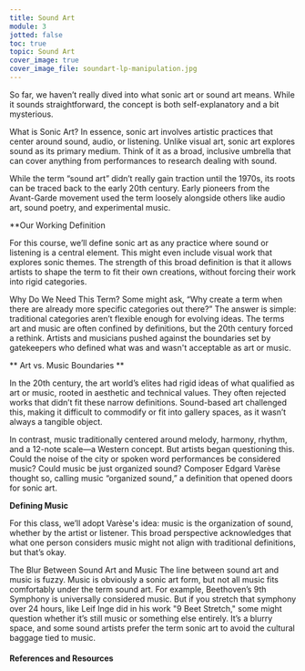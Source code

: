 ```yaml
---
title: Sound Art
module: 3
jotted: false
toc: true
topic: Sound Art
cover_image: true
cover_image_file: soundart-lp-manipulation.jpg
---
```



<!--
Add "When does sound art become art?" and "What is sound art?" Licht
Both are in Kim-Cohn Introduction to Sound Art course reader




<br />


Trimming things

<div class="embed-responsive embed-responsive-16by9"><iframe class="embed-responsive-item" src="https://www.youtube.com/embed/d-Fr2lPC3QE" frameborder="0" allow="accelerometer; autoplay; encrypted-media; gyroscope; picture-in-picture" allowfullscreen></iframe></div>

-->



So far, we haven’t really dived into what sonic art or sound art means. While it sounds straightforward, the concept is both self-explanatory and a bit mysterious.

What is Sonic Art?
In essence, sonic art involves artistic practices that center around sound, audio, or listening. Unlike visual art, sonic art explores sound as its primary medium. Think of it as a broad, inclusive umbrella that can cover anything from performances to research dealing with sound.

While the term “sound art” didn’t really gain traction until the 1970s, its roots can be traced back to the early 20th century. Early pioneers from the Avant-Garde movement used the term loosely alongside others like audio art, sound poetry, and experimental music.

**Our Working Definition

For this course, we’ll define sonic art as any practice where sound or listening is a central element. This might even include visual work that explores sonic themes. The strength of this broad definition is that it allows artists to shape the term to fit their own creations, without forcing their work into rigid categories.

Why Do We Need This Term?
Some might ask, “Why create a term when there are already more specific categories out there?” The answer is simple: traditional categories aren’t flexible enough for evolving ideas. The terms art and music are often confined by definitions, but the 20th century forced a rethink. Artists and musicians pushed against the boundaries set by gatekeepers who defined what was and wasn't acceptable as art or music.

** Art vs. Music Boundaries **

In the 20th century, the art world’s elites had rigid ideas of what qualified as art or music, rooted in aesthetic and technical values. They often rejected works that didn’t fit these narrow definitions. Sound-based art challenged this, making it difficult to commodify or fit into gallery spaces, as it wasn’t always a tangible object.

In contrast, music traditionally centered around melody, harmony, rhythm, and a 12-note scale—a Western concept. But artists began questioning this. Could the noise of the city or spoken word performances be considered music? Could music be just organized sound? Composer Edgard Varèse thought so, calling music “organized sound,” a definition that opened doors for sonic art.


**Defining Music**

For this class, we’ll adopt Varèse's idea: music is the organization of sound, whether by the artist or listener. This broad perspective acknowledges that what one person considers music might not align with traditional definitions, but that’s okay.

The Blur Between Sound Art and Music
The line between sound art and music is fuzzy. Music is obviously a sonic art form, but not all music fits comfortably under the term sound art. For example, Beethoven’s 9th Symphony is universally considered music. But if you stretch that symphony over 24 hours, like Leif Inge did in his work "9 Beet Stretch," some might question whether it’s still music or something else entirely. It’s a blurry space, and some sound artists prefer the term sonic art to avoid the cultural baggage tied to music.

<!--Kates condensed version above--

Up until this point in the course, we have not taken the time to address the term or idea of _sonic art_ or _sound art_.

At once, this term is both self-explanatory and elusive. The term _sonic art_ refers to "art" which deals with the realm of _sound_, _audio_, and/or the _sonic_. We will not discuss nor define the term _art_ (I will save that for your art criticism, theory, and history courses). This is a conceptual hole best reserved for these other spaces. Instead, it is assumed you have embodied knowledge and understanding of what _art_ is. However, the terms of _sound art_ and _sonic art_ are less common and therefore, less understood.

When tracing the "birth" of sound art, scholars typically pinpoint it to somewhere in the first half of the 20th century. However, the use of the term, _sound art_, would wait a few more decades and does not emerge until the 1970's, when it was used colloquially at first by artists of the Avant-Garde scene (Dunaway, 2020). At the time, this term was used interchangeably with the terms _audio art_, _sound poetry_, _sound sculpture_, and _experimental music_. It was printed for the first time in 1974, in one of the last publications by Something Else Press, in their _Something Else Yearbook 1974_.

## Our Definition of _Sonic Art_

**_We will consider the term sonic art to refer to practices, activities, research, creative work, events, or performances that deal with sound, audio, sonics, listening, or hearing as one of their primary topics or mediums._**

Obviously, this is a vast definition, encompassing many (many, many, many...) possibilities. As an important note; this definition also allows for work where the medium of presentation is visual to be considered _sonic art_ if the topic it explores is based in the _sonic_. For me, this breadth and lack of specificity in the term's definition is perfectly fine. Just as the term _visual art_ is wide ranging and encompassing, so too, is the term _sonic art_.

The strength in such a nondescript definition is that it allows artists to narrow the term to their work, or in defining their work as they see fit. It does not force someone to shoehorn or fit their work into a definition or category. Instead, this term can serve as a welcoming place for many activities, practices, and approaches, encompassing them all under a large tent.

## Why do we need this term?

One critique and question of a broad definition may be _"why do we need this term when there are other more specific categories, terms, styles, genres, creative practices, or research practices that could better describe this work?"_. The answer of course, as with all social constructs, discrete categories, and classification systems is that the existing "boxes" may not be flexible enough to account for new ideas and evolving understanding.

As I see it, there are two specific forces that conspired together during the 20th century to force the creation and adoption of the term or idea "sonic art". These are the larger fields of _art_ and _music_.

### The Boundaries of _Art_

The taste makers, artists, composers, and elites of the 20th century who were in positions of power found themselves driven towards categorization and definitions of _what IS_ and _what is NOT_ art and music based on evolving notions of [aesthetics](https://en.wikipedia.org/wiki/Aesthetics), technical skill, and elitism. Rather than allow for anyone to explore, experiment, or create in the means that they were driven towards, the people in power dictated the definitions of what was _good_ and what could be considered of _value_. This was mirrored in common culture through notions of conservatism that raised notions of beauty and accessibility of art as being most important. This left those creators and artists whose work did not fit into these notions without the definitions needed to ground their work. At the same time, there were many artists who rebelled against the notion of the gallery and museum as the only arbiters of taste and value.

The idea that a work of art could be sound-based makes it difficult to sell as a high-value artifact in a gallery, unless it is a physical sculpture. This is a problem for an art form that may include written descriptions as art, directions for participants, or what might more typically be described as musical _scores_ or _compositions_.

### The Boundaries of _Music_

> **_{ TODO: }_** Before discussing music, I want you to do the following;
>
> 1. Create a new digital note or grab a pen and paper
> 2. Contemplate for a moment your understanding of, and working definition for music. What types of qualities does it have and what does it exclude? What criteria should it meet?
> 3. Write your current working definition for music

_Music_ as a term, like _art_, can be difficult to define as we have an embodied understanding of what music is, but we are not often pushed to fully explain and justify it. My assumption is that many of your working definitions included some of the following terms or ideas;

- melody
- harmony
- rhythm / a beat
- notes / pitches

The problem with this definition is that it creates unnecessary constraints about what music IS and IS NOT.

Generally, until challenged otherwise, most people consider music to be made up of the 12-notes that divide an octave and are used to define western musical scales. However, these notes are a result of western culture. Other cultures have other ways of dividing octaves and do not use the same set of notes and relationships that western culture does. Likewise, western culture often considers rhythm or a "beat" to be a requisite part of music, but again, this is just one way to divide and organize time, whereas other cultures divide and mark time according to their own systems. The reality is that differing cultures will have differing priorities for what music _IS_. The oft cited idea that "music is the universal language" may be true on some levels, but not in the way that western-society conceives. The idea that music is universally the same, utilizing the same 12-note system with deference to harmony or rhythmic structure is false.

The first half of the 20th century saw many artists and composers of Western society challenge these conservative notions of music. The [Italian Futurists](https://en.wikipedia.org/wiki/Futurism#Italian_Futurism) celebrated the "noise of the city", discussing the beauty in the sounds of the new everyday. Likewise, artists of the [Dada movement](https://www.smithsonianmag.com/arts-culture/dada-115169154/) found reward in exploring non-sensical spoken word performances. At the same time, composers started to explore the concepts of silence and moves away from the conceptual complexity of melody and harmony that defined modern music, towards works that were based on sound gestures, "sound-masses", and qualities of sound.

It is during the first half of the 20th century that composer [Edgard Varèse](https://en.wikipedia.org/wiki/Edgard_Varèse) was credited with coining the idea that _music_ is defined as "organized sound" ([Wen-Chung, 1966](https://www.jstor.org/stable/832383)).

### Defining Music

For this class, we will adopt a variant of this definition of music. **_Music is the organization of sound, be it by a composer/artist or listener_**.

John Cage would build upon this evolving idea, which would encompass his own compositional activities, including explorations of both chance operations and silence. At the same time however, Cage was comfortable in allowing people who did not consider his music to _be what they considered music_ to call it something else. Cage saw no point in trying to force someone to view his work under categories or definitions that they fundamentally could not identify with.

Cage was not alone. Many musicians and composers of the 20th century, whose musical inclinations took them further away from the conservative notions of music, were able to find a home in adopting the term of "sound art" for their work.

### What is the Difference Between Sound Art and Music?

What gets more tricky is trying to delineate where sound art ends and music begins. In fact, there is a significant overlap between the two ideas. Music is clearly an art form that deals with the sonic.

However, it is also clear that including all music-related activities under the moniker of _sound art_ is too reductionist of an approach. The reality is that the distinction between the two terms is quite fuzzy. As an example, very few people would consider Beethoven's 9th Symphony as anything other than music.

However, as a further example, some would have issue calling Scandinavian artist Leif Inge's "9 Beet Stretch" version, in which he used digital signal processing (dsp) to stretch the 1-hour symphony over 24-hours, music.

_{ TODO: } Please listen the following NPR story on Inge's work._

<iframe class="embed-responsive-item" src="https://www.npr.org/player/embed/858257/567899174" width="100%" height="290" frameborder="0" allow="accelerometer; autoplay; encrypted-media; gyroscope; picture-in-picture" scrolling="no" title="NPR embedded audio player" allowfullscreen></iframe>

The above work is music, it uses music, and should be listened to as such. However, some people will simply not accept the idea that it is in fact music.

Likewise, when we start to think about some of the work created that may fall under the term "experimental music," we will inevitably run into people who have a difficult time referring to it as music.

On the opposite side of the coin, there are sound artists who take issue with the conceptual baggage that working under the term "music" implies. Rather than struggle to explain how their work is music, or deal with the embedded cultural expectations of what music _should be_ they choose to utilize the _sound art_ or _sonic art_ label as a way of opening up possibilities for their work.

-->




<div class="ref">
<h4>References and Resources</h4>

<!--
The above content was adapted from:

<ol>
<li>Herman, Jan. Something Else Yearbook. Something Else Press, 1974.</li>
<li><a href="https://doi.org/10.1525/res.2020.1.1.25">Judy Dunaway; The Forgotten 1979 MoMA Sound Art Exhibition. _Resonance_ 7 May 2020; 1 (1): 25–46. doi: https://doi.org/10.1525/res.2020.1.1.25</a></li>
<li><a href="www.jstor.org/stable/832383">Wen-Chung, Chou. âOpen Rather Than Bounded.â Perspectives of New Music, vol. 5, no. 1, 1966, pp. 1-6. JSTOR, www.jstor.org/stable/832383.</a></li>
</ol>
-->
</div>


